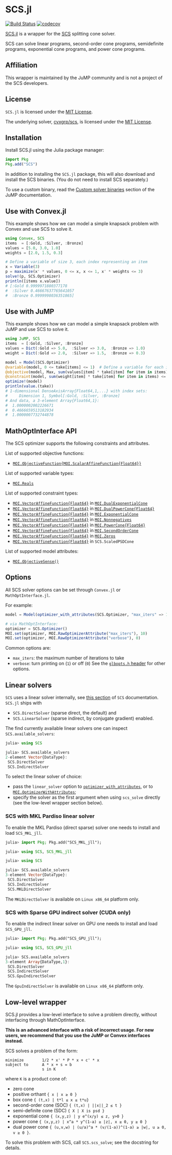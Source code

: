 # SCS.jl

[![Build Status](https://github.com/jump-dev/SCS.jl/workflows/CI/badge.svg?branch=master)](https://github.com/jump-dev/SCS.jl/actions?query=workflow%3ACI)
[![codecov](https://codecov.io/gh/jump-dev/SCS.jl/branch/master/graph/badge.svg)](https://codecov.io/gh/jump-dev/SCS.jl)

[SCS.jl](https://github.com/jump-dev/SCS.jl) is a wrapper for the
[SCS](https://github.com/cvxgrp/scs) splitting cone solver.

SCS can solve linear programs, second-order cone programs, semidefinite
programs, exponential cone programs, and power cone programs.

## Affiliation

This wrapper is maintained by the JuMP community and is not a project of the SCS
developers.

## License

`SCS.jl` is licensed under the [MIT License](https://github.com/jump-dev/SCS.jl/blob/master/LICENSE.md).

The underlying solver, [cvxgrp/scs](https://github.com/cvxgrp/scs), is
licensed under the [MIT License](https://github.com/cvxgrp/scs/blob/master/LICENSE.txt).

## Installation

Install SCS.jl using the Julia package manager:
```julia
import Pkg
Pkg.add("SCS")
```
In addition to installing the `SCS.jl` package, this will also download and
install the SCS binaries. (You do not need to install SCS separately.)

To use a custom binary, read the [Custom solver binaries](https://jump.dev/JuMP.jl/stable/developers/custom_solver_binaries/)
section of the JuMP documentation.

## Use with Convex.jl

This example shows how we can model a simple knapsack problem with Convex and
use SCS to solve it.
```julia
using Convex, SCS
items  = [:Gold, :Silver, :Bronze]
values = [5.0, 3.0, 1.0]
weights = [2.0, 1.5, 0.3]

# Define a variable of size 3, each index representing an item
x = Variable(3)
p = maximize(x' * values, 0 <= x, x <= 1, x' * weights <= 3)
solve!(p, SCS.Optimizer)
println([items x.value])
# [:Gold 0.9999971880377178
#  :Silver 0.46667637765641057
#  :Bronze 0.9999998036351865]
```

## Use with JuMP

This example shows how we can model a simple knapsack problem with JuMP and use
SCS to solve it.
```julia
using JuMP, SCS
items  = [:Gold, :Silver, :Bronze]
values = Dict(:Gold => 5.0,  :Silver => 3.0,  :Bronze => 1.0)
weight = Dict(:Gold => 2.0,  :Silver => 1.5,  :Bronze => 0.3)

model = Model(SCS.Optimizer)
@variable(model, 0 <= take[items] <= 1)  # Define a variable for each item
@objective(model, Max, sum(values[item] * take[item] for item in items))
@constraint(model, sum(weight[item] * take[item] for item in items) <= 3)
optimize!(model)
println(value.(take))
# 1-dimensional DenseAxisArray{Float64,1,...} with index sets:
#     Dimension 1, Symbol[:Gold, :Silver, :Bronze]
# And data, a 3-element Array{Float64,1}:
#  1.0000002002226671
#  0.4666659513182934
#  1.0000007732744878
```

## MathOptInterface API

The SCS optimizer supports the following constraints and attributes.

List of supported objective functions:

 * [`MOI.ObjectiveFunction{MOI.ScalarAffineFunction{Float64}}`](@ref)

List of supported variable types:

 * [`MOI.Reals`](@ref)

List of supported constraint types:

 * [`MOI.VectorAffineFunction{Float64}`](@ref) in [`MOI.DualExponentialCone`](@ref)
 * [`MOI.VectorAffineFunction{Float64}`](@ref) in [`MOI.DualPowerCone{Float64}`](@ref)
 * [`MOI.VectorAffineFunction{Float64}`](@ref) in [`MOI.ExponentialCone`](@ref)
 * [`MOI.VectorAffineFunction{Float64}`](@ref) in [`MOI.Nonnegatives`](@ref)
 * [`MOI.VectorAffineFunction{Float64}`](@ref) in [`MOI.PowerCone{Float64}`](@ref)
 * [`MOI.VectorAffineFunction{Float64}`](@ref) in [`MOI.SecondOrderCone`](@ref)
 * [`MOI.VectorAffineFunction{Float64}`](@ref) in [`MOI.Zeros`](@ref)
 * [`MOI.VectorAffineFunction{Float64}`](@ref) in `SCS.ScaledPSDCone`

List of supported model attributes:

 * [`MOI.ObjectiveSense()`](@ref)

## Options

All SCS solver options can be set through `Convex.jl` or `MathOptInterface.jl`.

For example:
```julia
model = Model(optimizer_with_attributes(SCS.Optimizer, "max_iters" => 10))

# via MathOptInterface:
optimizer = SCS.Optimizer()
MOI.set(optimizer, MOI.RawOptimizerAttribute("max_iters"), 10)
MOI.set(optimizer, MOI.RawOptimizerAttribute("verbose"), 0)
```

Common options are:
 * `max_iters`: the maximum number of iterations to take
 * `verbose`: turn printing on (`1`) or off (`0`)
See the [`glbopts.h` header](https://github.com/cvxgrp/scs/blob/3aaa93c7aa04c7001df5e51b81f21b126dfa99b3/include/glbopts.h#L35)
for other options.

## Linear solvers

`SCS` uses a linear solver internally, see
[this section](https://www.cvxgrp.org/scs/linear_solver/index.html#linear-system-solver)
of `SCS` documentation. `SCS.jl` ships with
* `SCS.DirectSolver` (sparse direct, the default) and
* `SCS.LinearSolver` (sparse indirect, by conjugate gradient)
enabled.

The find currently available linear solvers one can inspect `SCS.available_solvers`:
```julia
julia> using SCS

julia> SCS.available_solvers
2-element Vector{DataType}:
 SCS.DirectSolver
 SCS.IndirectSolver
```

To select the linear solver of choice:

 * pass the `linear_solver` option to [`optimizer_with_attributes`](@ref), or to
   [`MOI.OptimizerWithAttributes`](@ref);
 * specify the solver as the first argument when using `scs_solve` directly
   (see the low-level wrapper section below).

### SCS with MKL Pardiso linear solver

To enable the MKL Pardiso (direct sparse) solver one needs to install and load
`SCS_MKL_jll`.

```julia
julia> import Pkg; Pkg.add("SCS_MKL_jll");

julia> using SCS, SCS_MKL_jll

julia> using SCS

julia> SCS.available_solvers
3-element Vector{DataType}:
 SCS.DirectSolver
 SCS.IndirectSolver
 SCS.MKLDirectSolver
```

The `MKLDirectSolver` is available on `Linux x86_64` platform only.

### SCS with Sparse GPU indirect solver (CUDA only)

To enable the indirect linear solver on GPU one needs to install and load
`SCS_GPU_jll`.

```julia
julia> import Pkg; Pkg.add("SCS_GPU_jll");

julia> using SCS, SCS_GPU_jll

julia> SCS.available_solvers
3-element Array{DataType,1}:
 SCS.DirectSolver
 SCS.IndirectSolver
 SCS.GpuIndirectSolver
```

The `GpuIndirectSolver` is available on `Linux x86_64` platform only.

## Low-level wrapper

SCS.jl provides a low-level interface to solve a problem directly, without
interfacing through MathOptInterface.

**This is an advanced interface with a risk of incorrect usage. For new users,
we recommend that you use the JuMP or Convex interfaces instead.**

SCS solves a problem of the form:
```
minimize        1/2 * x' * P * x + c' * x
subject to      A * x + s = b
                s in K
```
where `K` is a product cone of:
- zero cone
- positive orthant `{ x | x ≥ 0 }`
- box cone `{ (t,x) | t*l ≤ x ≤ t*u}`
- second-order cone (SOC) `{ (t,x) | ||x||_2 ≤ t }`
- semi-definite cone (SDC) `{ X | X is psd }`
- exponential cone `{ (x,y,z) | y e^(x/y) ≤ z, y>0 }`
- power cone `{ (x,y,z) | x^a * y^(1-a) ≥ |z|, x ≥ 0, y ≥ 0 }`
- dual power cone `{ (u,v,w) | (u/a)^a * (v/(1-a))^(1-a) ≥ |w|, u ≥ 0, v ≥ 0 }`.

To solve this problem with SCS, call `SCS.scs_solve`; see the docstring for
details.
